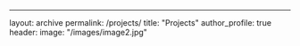 ---
layout: archive
permalink: /projects/
title: "Projects"
author_profile: true
header:
  image: "/images/image2.jpg"
